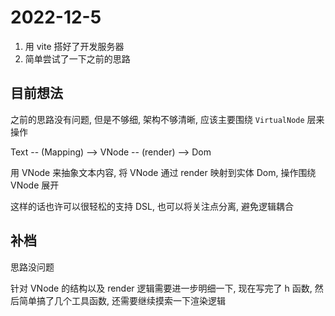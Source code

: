 # 2022-12-5

1. 用 vite 搭好了开发服务器
2. 简单尝试了一下之前的思路

## 目前想法

之前的思路没有问题, 但是不够细, 架构不够清晰, 应该主要围绕 `VirtualNode` 层来操作

Text -- (Mapping) --> VNode -- (render) --> Dom

用 VNode 来抽象文本内容, 将 VNode 通过 render 映射到实体 Dom, 操作围绕 VNode 展开

这样的话也许可以很轻松的支持 DSL, 也可以将关注点分离, 避免逻辑耦合

## 补档

思路没问题

针对 VNode 的结构以及 render 逻辑需要进一步明细一下, 现在写完了 h 函数, 然后简单搞了几个工具函数, 还需要继续摸索一下渲染逻辑
